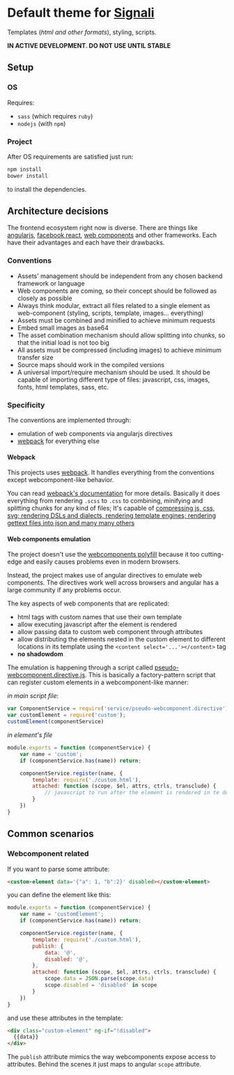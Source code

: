 
# Default theme for [Signali](https://github.com/obshtestvo/signali)
Templates (*html and other formats*), styling, scripts.

**IN ACTIVE DEVELOPMENT. DO NOT USE UNTIL STABLE**

## Setup
### OS

Requires:
 - `sass` (which requires `ruby`)
 - `nodejs` (with `npm`)

### Project
After OS requirements are satisfied just run:

```sh
npm install 
bower install
```
to install the dependencies.

## Architecture decisions
The frontend ecosystem right now is diverse. There are things 
like [angularjs](https://github.com/angular/angular.js),
[facebook react](https://github.com/facebook/react),
[web components](http://www.w3.org/TR/components-intro/) and other frameworks. Each have their advantages and
 each have their drawbacks.

### Conventions
 - Assets' management should be independent from any chosen backend framework or language
 - Web components are coming, so their concept should be followed as closely as possible
 - Always think modular, extract all files related to a single element as web-component (styling, scripts, template, images... everything)
 - Assets must be combined and minified to achieve minimum requests
 - Embed small images as base64
 - The asset combination mechanism should allow splitting into chunks, so that the initial load is not too big
 - All assets must be compressed (including images) to achieve minimum transfer size
 - Source maps should work in the compiled versions
 - A universal import/require mechanism should be used. It should be capable of importing different type of files:
 javascript, css, images, fonts, html templates, sass, etc.

### Specificity
The conventions are implemented through:
 
 - emulation of web components via angularjs directives
 - [webpack](http://webpack.github.io/docs/) for everything else

#### Webpack
This projects uses [webpack](http://webpack.github.io/docs/). 
It handles everything from the conventions except webcomponent-like behavior.

You can read [webpack's documentation](http://webpack.github.io/docs/) for more details. 
Basically it does everything from rendering `.scss` to `.css` to combining, minifying and splitting chunks
for any kind of files; It's capable of [compressing js, css, svg; rendering DSLs and dialects,
rendering template engines; rendering gettext files into json and many many others](http://webpack.github.io/docs/list-of-loaders.html) 

#### Web components emulation
The project doesn't use the [webcomponents polyfill](https://github.com/webcomponents/webcomponentsjs) 
because it too cutting-edge and easily causes problems even in modern browsers.

Instead, the project makes use of angular directives to emulate web components. 
The directives work well across browsers and angular has a 
large community if any problems occur.

The key aspects of web components that are replicated:
 - html tags with custom names that use their own template
 - allow executing javascript after the element is rendered
 - allow passing data to custom web component through attributes
 - allow distributing the elements nested in the custom element to different
 locations in its template using the `<content select='...'></content>` tag
 - **no shadowdom**
 
The emulation is happening through a script called [pseudo-webcomponent.directive.js](elements/app/script/service/pseudo-webcomponent.directive.js).
This is basically a factory-pattern script that can register custom elements in a webcomponent-like manner:

*in main script file*:
```js
var ComponentService = require('service/pseudo-webcomponent.directive');
var customElement = require('custom');
customElement(componentService)
```

*in element's file*
```js
module.exports = function (componentService) {
    var name = 'custom';
    if (componentService.has(name)) return;

    componentService.register(name, {
        template: require('./custom.html'),
        attached: function (scope, $el, attrs, ctrls, transclude) {
            // javascript to run after the element is rendered in te dom
        }
    })
}
```

## Common scenarios

### Webcomponent related

If you want to parse some attribute:

```html
<custom-element data='{"a": 1, "b":2}' disabled></custom-element>
```

you can define the element like this:

```js
module.exports = function (componentService) {
    var name = 'customElement';
    if (componentService.has(name)) return;

    componentService.register(name, {
        template: require('./custom.html'),
        publish: {
            data: '@',
            disabled: '@',
        },
        attached: function (scope, $el, attrs, ctrls, transclude) {
            scope.data = JSON.parse(scope.data)
            scope.disabled = 'disabled' in scope 
        }
    })
}
```

and use these attributes in the template:

```html
<div class="custom-element" ng-if="!disabled">
  {{data}}
</div>
```

The `publish` attribute mimics the way webcomponents expose access to attributes. 
Behind the scenes it just maps to angular `scope` attribute.